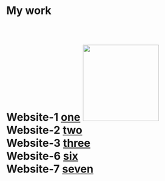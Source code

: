 
<h1>My work<h1/> <br/>
Website-1 <a href='https://majestic-marigold-5fd49d.netlify.app/' target="_blank">one</a>
<img style='width: 200px; height: 200px;' src='https://img2.akspic.ru/previews/5/8/2/8/6/168285/168285-astronavt-risovanie-kosmos-kosmicheskoe_prostranstvo-multfilm-500x.jpg'/> <br/>
Website-2 <a href='https://storied-cocada-c976c6.netlify.app/' target="_blank">two</a> <br/>
Website-3 <a href='https://admirable-scone-ac42f9.netlify.app/' target="_blank"> three</a> <br/>
Website-6 <a href='https://storied-smakager-fe91ad.netlify.app/' target="_blank">six</a> <br/>
Website-7 <a href='https://curious-salmiakki-2dafeb.netlify.app/' target="_blank">seven</a> <br/>

